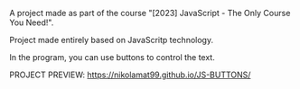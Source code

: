 A project made as part of the course "[2023] JavaScript - The Only Course You Need!".

Project made entirely based on JavaScritp technology.

In the program, you can use buttons to control the text.

PROJECT PREVIEW: https://nikolamat99.github.io/JS-BUTTONS/
